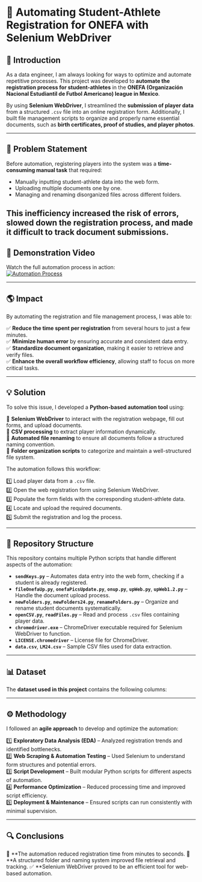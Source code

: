 # 🏈 Automating Student-Athlete Registration for ONEFA with Selenium WebDriver

## 📌 Introduction

As a data engineer, I am always looking for ways to optimize and automate repetitive processes. This project was developed to **automate the registration process for student-athletes** in the **ONEFA (Organización Nacional Estudiantil de Futbol Americano) league in Mexico**.  

By using **Selenium WebDriver**, I streamlined the **submission of player data** from a structured `.csv` file into an online registration form. Additionally, I built file management scripts to organize and properly name essential documents, such as **birth certificates, proof of studies, and player photos**.

---

## 🚨 Problem Statement

Before automation, registering players into the system was a **time-consuming manual task** that required:  

- Manually inputting student-athlete data into the web form.  
- Uploading multiple documents one by one.  
- Managing and renaming disorganized files across different folders.  

This inefficiency **increased the risk of errors**, slowed down the registration process, and made it difficult to track document submissions.
---

## 🎥 Demonstration Video

Watch the full automation process in action:  
[![Automation Process](https://img.youtube.com/vi/KIzI0PT7JfE/0.jpg)](https://www.youtube.com/watch?v=KIzI0PT7JfE)

---

## 🌎 Impact

By automating the registration and file management process, I was able to:  

✅ **Reduce the time spent per registration** from several hours to just a few minutes.  
✅ **Minimize human error** by ensuring accurate and consistent data entry.  
✅ **Standardize document organization**, making it easier to retrieve and verify files.  
✅ **Enhance the overall workflow efficiency**, allowing staff to focus on more critical tasks.  

---

## 💡 Solution

To solve this issue, I developed a **Python-based automation tool** using:  

🔹 **Selenium WebDriver** to interact with the registration webpage, fill out forms, and upload documents.  
🔹 **CSV processing** to extract player information dynamically.  
🔹 **Automated file renaming** to ensure all documents follow a structured naming convention.  
🔹 **Folder organization scripts** to categorize and maintain a well-structured file system.  

The automation follows this workflow:  

1️⃣ Load player data from a `.csv` file.  
2️⃣ Open the web registration form using Selenium WebDriver.  
3️⃣ Populate the form fields with the corresponding student-athlete data.  
4️⃣ Locate and upload the required documents.  
5️⃣ Submit the registration and log the process.  

---

## 📂 Repository Structure

This repository contains multiple Python scripts that handle different aspects of the automation:

- **`sendKeys.py`** – Automates data entry into the web form, checking if a student is already registered.  
- **`fileOnefaUp.py`**, **`onefaPicsUpdate.py`**, **`onup.py`**, **`upWeb.py`**, **`upWeb1.2.py`** – Handle the document upload process.  
- **`newFolders.py`**, **`newFolders24.py`**, **`renameFolders.py`** – Organize and rename student documents systematically.  
- **`openCSV.py`**, **`readFiles.py`** – Read and process `.csv` files containing player data.  
- **`chromedriver.exe`** – ChromeDriver executable required for Selenium WebDriver to function.  
- **`LICENSE.chromedriver`** – License file for ChromeDriver.  
- **`data.csv`**, **`LM24.csv`** – Sample CSV files used for data extraction.  

---

## 📊 Dataset

The **dataset used in this project** contains the following columns:  

 

---

## ⚙️ Methodology

I followed an **agile approach** to develop and optimize the automation:

1️⃣ **Exploratory Data Analysis (EDA)** – Analyzed registration trends and identified bottlenecks.  
2️⃣ **Web Scraping & Automation Testing** – Used Selenium to understand form structures and potential errors.  
3️⃣ **Script Development** – Built modular Python scripts for different aspects of automation.  
4️⃣ **Performance Optimization** – Reduced processing time and improved script efficiency.  
5️⃣ **Deployment & Maintenance** – Ensured scripts can run consistently with minimal supervision.  

---
## 🔍 Conclusions
🚀 **The automation reduced registration time from minutes to seconds.
📂 **A structured folder and naming system improved file retrieval and tracking.
✅ **Selenium WebDriver proved to be an efficient tool for web-based automation.


